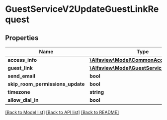 # GuestServiceV2UpdateGuestLinkRequest

## Properties
Name | Type | Description | Notes
------------ | ------------- | ------------- | -------------
**access_info** | [**\Alfaview\Model\CommonAccessInfo**](CommonAccessInfo.md) |  | [optional] 
**guest_link** | [**\Alfaview\Model\GuestServiceV2GuestLink**](GuestServiceV2GuestLink.md) |  | [optional] 
**send_email** | **bool** |  | [optional] 
**skip_room_permissions_update** | **bool** |  | [optional] 
**timezone** | **string** |  | [optional] 
**allow_dial_in** | **bool** |  | [optional] 

[[Back to Model list]](../README.md#documentation-for-models) [[Back to API list]](../README.md#documentation-for-api-endpoints) [[Back to README]](../README.md)


